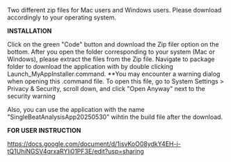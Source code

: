 Two different zip files for Mac users and Windows users. Please download accordingly to your operating system.

**INSTALLATION**

Click on the green "Code" button and download the Zip filer option on the bottom.
After you open the folder corresponding to your system (Mac or Windows), please extract the files from the Zip file.
Navigate to package folder to download the application with by double clicking Launch_MyAppInstaller.command.
**You may encounter a warning dialog when opening this .command file.
To open this file, go to System Settings > Privacy & Security, scroll down, and click "Open Anyway" next to the security warning

Also, you can use the application with the name "SingleBeatAnalysisApp20250530" wihtin the build file after the download. 

**FOR USER INSTRUCTION**

https://docs.google.com/document/d/1isvKoO08ydkY4EH-i-tQ1UhiNGSV4qrxaRYli01PF3E/edit?usp=sharing

